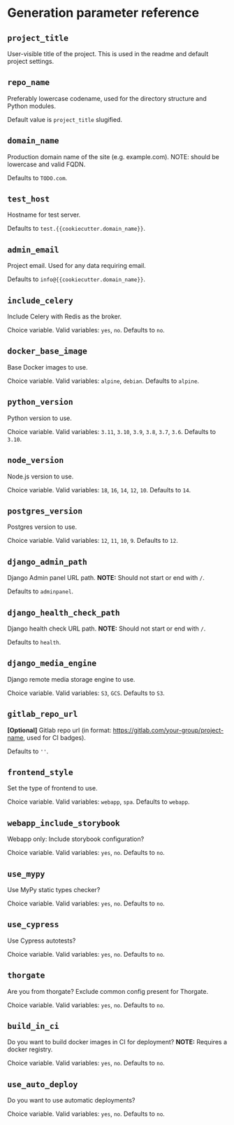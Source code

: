 # Generation parameter reference

## `project_title`

User-visible title of the project. This is used in the readme and default project settings.


## `repo_name`

Preferably lowercase codename, used for the directory structure and Python modules.

Default value is `project_title` slugified.


## `domain_name`

Production domain name of the site (e.g. example.com). NOTE: should be lowercase and valid FQDN.

Defaults to `TODO.com`.


## `test_host`

Hostname for test server.

Defaults to `test.{{cookiecutter.domain_name}}`.


## `admin_email`

Project email. Used for any data requiring email.

Defaults to `info@{{cookiecutter.domain_name}}`.


## `include_celery`

Include Celery with Redis as the broker.

Choice variable. Valid variables: `yes`, `no`. Defaults to `no`.


## `docker_base_image`

Base Docker images to use.

Choice variable. Valid variables: `alpine`, `debian`. Defaults to `alpine`.


## `python_version`

Python version to use.

Choice variable. Valid variables: `3.11`, `3.10`, `3.9`, `3.8`, `3.7`, `3.6`. Defaults to `3.10`.


## `node_version`

Node.js version to use.

Choice variable. Valid variables: `18`, `16`, `14`, `12`, `10`. Defaults to `14`.


## `postgres_version`

Postgres version to use.

Choice variable. Valid variables: `12`, `11`, `10`, `9`. Defaults to `12`.


## `django_admin_path`

Django Admin panel URL path.
**NOTE:** Should not start or end with `/`.

Defaults to `adminpanel`.


## `django_health_check_path`

Django health check URL path.
**NOTE:** Should not start or end with `/`.

Defaults to `health`.


## `django_media_engine`

Django remote media storage engine to use.

Choice variable. Valid variables: `S3`, `GCS`. Defaults to `S3`.


## `gitlab_repo_url`

**[Optional]** Gitlab repo url (in format: https://gitlab.com/your-group/project-name, used for CI badges).

Defaults to `''`.


## `frontend_style`

Set the type of frontend to use.

Choice variable. Valid variables: `webapp`, `spa`. Defaults to `webapp`.


## `webapp_include_storybook`

Webapp only: Include storybook configuration?

Choice variable. Valid variables: `yes`, `no`. Defaults to `no`.


## `use_mypy`

Use MyPy static types checker?

Choice variable. Valid variables: `yes`, `no`. Defaults to `no`.


## `use_cypress`

Use Cypress autotests?

Choice variable. Valid variables: `yes`, `no`. Defaults to `no`.


## `thorgate`

Are you from thorgate? Exclude common config present for Thorgate.

Choice variable. Valid variables: `yes`, `no`. Defaults to `no`.


## `build_in_ci`

Do you want to build docker images in CI for deployment?
**NOTE:** Requires a docker registry.

Choice variable. Valid variables: `yes`, `no`. Defaults to `no`.


## `use_auto_deploy`

Do you want to use automatic deployments?

Choice variable. Valid variables: `yes`, `no`. Defaults to `no`.
